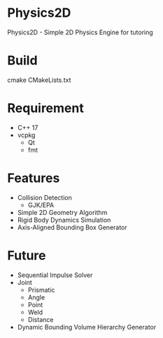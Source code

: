 # Physics2D
Physics2D - Simple 2D Physics Engine for tutoring
# Build
cmake CMakeLists.txt
# Requirement
- C++ 17
- vcpkg
  - Qt
  - fmt

# Features
- Collision Detection
  - GJK/EPA
- Simple 2D Geometry Algorithm
- Rigid Body Dynamics Simulation
- Axis-Aligned Bounding Box Generator

# Future
- Sequential Impulse Solver
- Joint
  - Prismatic
  - Angle
  - Point
  - Weld
  - Distance
- Dynamic Bounding Volume Hierarchy Generator
